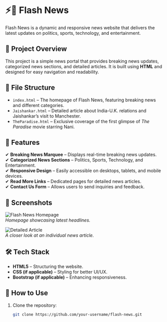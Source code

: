 # ⚡📰 Flash News

Flash News is a dynamic and responsive news website that delivers the latest updates on politics, sports, technology, and entertainment.

## 📝 Project Overview

This project is a simple news portal that provides breaking news updates, categorized news sections, and detailed articles. It is built using **HTML** and designed for easy navigation and readability.

## 📂 File Structure

- `index.html` – The homepage of Flash News, featuring breaking news and different categories.
- `Jaishankar.html` – Detailed article about India-U.K. relations and Jaishankar’s visit to Manchester.
- `TheParadise.html` – Exclusive coverage of the first glimpse of *The Paradise* movie starring Nani.

## 🚀 Features

✔ **Breaking News Marquee** – Displays real-time breaking news updates.  
✔ **Categorized News Sections** – Politics, Sports, Technology, and Entertainment.  
✔ **Responsive Design** – Easily accessible on desktops, tablets, and mobile devices.  
✔ **Read More Links** – Dedicated pages for detailed news articles.  
✔ **Contact Us Form** – Allows users to send inquiries and feedback.  

## 📸 Screenshots

![Flash News Homepage](https://via.placeholder.com/800x400)  
_Homepage showcasing latest headlines._

![Detailed Article](https://via.placeholder.com/800x400)  
_A closer look at an individual news article._

## 🛠️ Tech Stack

- **HTML5** – Structuring the website.
- **CSS (if applicable)** – Styling for better UI/UX.
- **Bootstrap (if applicable)** – Enhancing responsiveness.

## 📌 How to Use

1. Clone the repository:  
   ```bash
   git clone https://github.com/your-username/flash-news.git
